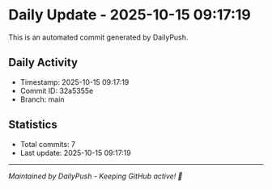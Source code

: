 # Daily Update - 2025-10-15 09:17:19

This is an automated commit generated by DailyPush.

## Daily Activity
- Timestamp: 2025-10-15 09:17:19
- Commit ID: 32a5355e
- Branch: main

## Statistics
- Total commits: 7
- Last update: 2025-10-15 09:17:19

---
*Maintained by DailyPush - Keeping GitHub active! 🚀*

